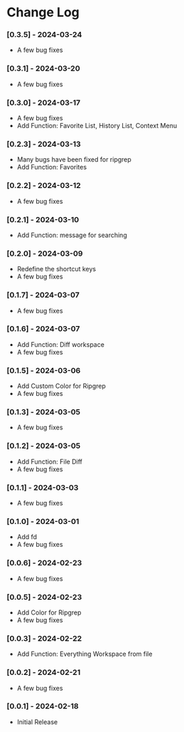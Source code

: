 # Change Log

### [0.3.5] - 2024-03-24

- A few bug fixes

### [0.3.1] - 2024-03-20

- A few bug fixes

### [0.3.0] - 2024-03-17

- A few bug fixes
- Add Function: Favorite List, History List, Context Menu

### [0.2.3] - 2024-03-13

- Many bugs have been fixed for ripgrep
- Add Function: Favorites

### [0.2.2] - 2024-03-12

- A few bug fixes

### [0.2.1] - 2024-03-10

- Add Function: message for searching

### [0.2.0] - 2024-03-09

- Redefine the shortcut keys
- A few bug fixes

### [0.1.7] - 2024-03-07

- A few bug fixes

### [0.1.6] - 2024-03-07

- Add Function: Diff workspace
- A few bug fixes

### [0.1.5] - 2024-03-06

- Add Custom Color for Ripgrep
- A few bug fixes

### [0.1.3] - 2024-03-05

- A few bug fixes

### [0.1.2] - 2024-03-05

- Add Function: File Diff
- A few bug fixes

### [0.1.1] - 2024-03-03

- A few bug fixes

### [0.1.0] - 2024-03-01

- Add fd
- A few bug fixes

### [0.0.6] - 2024-02-23

- A few bug fixes

### [0.0.5] - 2024-02-23

- Add Color for Ripgrep
- A few bug fixes

### [0.0.3] - 2024-02-22

- Add Function: Everything Workspace from file

### [0.0.2] - 2024-02-21

- A few bug fixes

### [0.0.1] - 2024-02-18

- Initial Release
